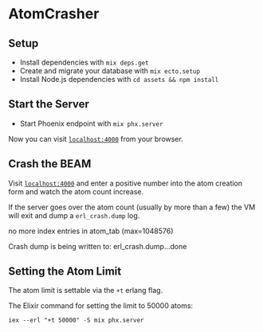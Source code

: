 # AtomCrasher


## Setup

  * Install dependencies with `mix deps.get`
  * Create and migrate your database with `mix ecto.setup`
  * Install Node.js dependencies with `cd assets && npm install`

## Start the Server

  * Start Phoenix endpoint with `mix phx.server`

Now you can visit [`localhost:4000`](http://localhost:4000) from your browser.

## Crash the BEAM

Visit [`localhost:4000`](http://localhost:4000) and enter a positive number into the atom creation form and watch the atom count increase. 

If the server goes over the atom count (usually by more than a few) the VM will exit and dump a `erl_crash.dump` log.

no more index entries in atom_tab (max=1048576)

Crash dump is being written to: erl_crash.dump...done

## Setting the Atom Limit

The atom limit is settable via the `+t` erlang flag.

The Elixir command for setting the limit to 50000 atoms:

```
iex --erl "+t 50000" -S mix phx.server
```

